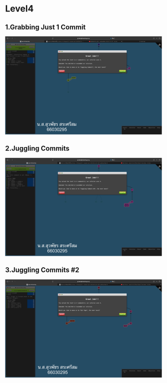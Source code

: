 # Level4

## 1.Grabbing Just 1 Commit
![alt text](image-10.png)

## 2.Juggling Commits
![alt text](image-11.png)

## 3.Juggling Commits #2
![alt text](image-12.png)